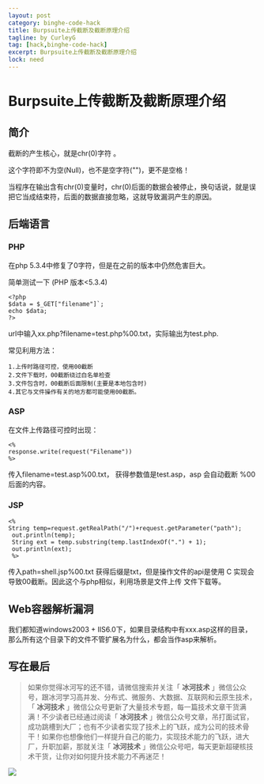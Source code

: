 ```yaml
---
layout: post
category: binghe-code-hack
title: Burpsuite上传截断及截断原理介绍
tagline: by CurleyG
tag: [hack,binghe-code-hack]
excerpt: Burpsuite上传截断及截断原理介绍
lock: need
---
```


# Burpsuite上传截断及截断原理介绍

## 简介

截断的产生核心，就是chr(0)字符 。

这个字符即不为空(Null)，也不是空字符("")，更不是空格！

当程序在输出含有chr(0)变量时，chr(0)后面的数据会被停止，换句话说，就是误把它当成结束符，后面的数据直接忽略，这就导致漏洞产生的原因。

## 后端语言

### PHP

在php 5.3.4中修复了0字符，但是在之前的版本中仍然危害巨大。

简单测试一下 (PHP 版本<5.3.4)

```
<?php
$data = $_GET["filename"]`;
echo $data;
?>
```

url中输入xx.php?filename=test.php%00.txt，实际输出为test.php.

常见利用方法：

```
1.上传时路径可控，使用00截断
2.文件下载时，00截断绕过白名单检查
3.文件包含时，00截断后面限制(主要是本地包含时)
4.其它与文件操作有关的地方都可能使用00截断。
```

### ASP

在文件上传路径可控时出现：

```
<%
response.write(request("Filename"))
%> 
```

传入filename=test.asp%00.txt， 获得参数值是test.asp，asp 会自动截断 %00 后面的内容。

### JSP

```
<%
String temp=request.getRealPath("/")+request.getParameter("path");
 out.println(temp);
 String ext = temp.substring(temp.lastIndexOf(".") + 1);
 out.println(ext);
 %>
```

传入path=shell.jsp%00.txt 获得后缀是txt，但是操作文件的api是使用 C 实现会导致00截断。因此这个与php相似，利用场景是文件上传 文件下载等。

## Web容器解析漏洞

我们都知道windows2003 + IIS6.0下，如果目录结构中有xxx.asp这样的目录，那么所有这个目录下的文件不管扩展名为什么，都会当作asp来解析。


## 写在最后

> 如果你觉得冰河写的还不错，请微信搜索并关注「 **冰河技术** 」微信公众号，跟冰河学习高并发、分布式、微服务、大数据、互联网和云原生技术，「 **冰河技术** 」微信公众号更新了大量技术专题，每一篇技术文章干货满满！不少读者已经通过阅读「 **冰河技术** 」微信公众号文章，吊打面试官，成功跳槽到大厂；也有不少读者实现了技术上的飞跃，成为公司的技术骨干！如果你也想像他们一样提升自己的能力，实现技术能力的飞跃，进大厂，升职加薪，那就关注「 **冰河技术** 」微信公众号吧，每天更新超硬核技术干货，让你对如何提升技术能力不再迷茫！


![](https://img-blog.csdnimg.cn/20200906013715889.png)
